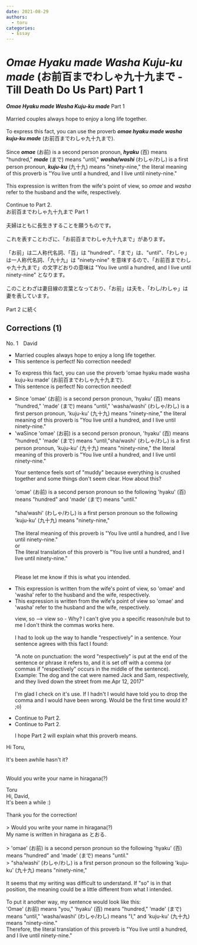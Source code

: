 ```yaml
---
date: 2021-08-29
authors:
  - toru
categories:
  - Essay
---
```


<h1 id="subject_show"><strong><em>Omae Hyaku made Washa Kuju-ku made</strong></em> (お前百までわしゃ九十九まで - Till Death Do Us Part) Part 1</h1>
<div class="date" hidden>Aug 29, 2021 11:10</div>
<div id="post"><div id="body_show_ori">
<strong><em>Omae Hyaku made Washa Kuju-ku made</strong></em> Part 1<br/><br/>Married couples always hope to enjoy a long life together.<br/><br/>To express this fact, you can use the proverb <strong><em>omae hyaku made washa kuju-ku made</em></strong> (お前百までわしゃ九十九まで).<br/><br/>Since <strong><em>omae</em></strong> (お前) is a second person pronoun, <strong><em>hyaku</em></strong> (百) means "hundred," <strong><em>made</em></strong> (まで) means "until," <strong><em>washa/washi</em></strong> (わしゃ/わし) is a first person pronoun, <strong><em>kuju-ku</em></strong> (九十九) means "ninety-nine," the literal meaning of this proverb is "You live until a hundred, and I live until ninety-nine."<br/><br/>This expression is written from the wife's point of view, so <em>omae</em> and <em>washa</em> refer to the husband and the wife, respectively.<br/><br/>Continue to Part 2.
</div></div>

<!-- more -->

<div id="post_ja"><div id="body_show_mo">
お前百までわしゃ九十九まで Part 1<br/><br/>夫婦はともに長生きすることを願うものです。<br/><br/>これを表すことわざに、「お前百までわしゃ九十九まで」があります。<br/><br/>「お前」は二人称代名詞、「百」は "hundred"、「まで」は、"until"、「わしゃ」は一人称代名詞、「九十九」は "ninety-nine" を意味するので、「お前百までわしゃ九十九まで」の文字どおりの意味は "You live until a hundred, and I live until ninety-nine" となります。<br/><br/>このことわざは妻目線の言葉となっており、「お前」は夫を、「わし/わしゃ」は妻を表しています。<br/><br/>Part 2 に続く
</div></div>

## Corrections (1)
<div id="block"><div class="first_name"> No. 1　<span class="just_name">David</span></div><div id="block2">
<ul class="correction_field">
<li class="incorrect">Married couples always hope to enjoy a long life together.</li>
<li class="corrected perfect">This sentence is perfect! No correction needed!</li>
</ul>
<ul class="correction_field">
<li class="incorrect">To express this fact, you can use the proverb 'omae hyaku made washa kuju-ku made' (お前百までわしゃ九十九まで).</li>
<li class="corrected perfect">This sentence is perfect! No correction needed!</li>
</ul>
<ul class="correction_field">
<li class="incorrect">Since 'omae' (お前) is a second person pronoun, 'hyaku' (百) means "hundred," 'made' (まで) means "until," 'washa/washi' (わしゃ/わし) is a first person pronoun, 'kuju-ku' (九十九) means "ninety-nine," the literal meaning of this proverb is "You live until a hundred, and I live until ninety-nine."</li>
<li class="corrected correct">
 'waSince 'omae' (お前) is a second person pronoun, 'hyaku' (百) means "hundred," 'made' (まで) means "until,"sha/washi' (わしゃ/わし) is a first person pronoun, 'kuju-ku' (九十九) means "ninety-nine," the literal meaning of this proverb is "You live until a hundred, and I live until ninety-nine."
<p class="correction_comment">Your sentence feels sort of "muddy" because everything is crushed together and some things don't seem clear. How about this? <br/><br/>'omae' (お前) is a second person pronoun so the following 'hyaku' (百) means "hundred" and 'made' (まで) means "until."<br/><br/>"sha/washi' (わしゃ/わし) is a first person pronoun so the following 'kuju-ku' (九十九) means "ninety-nine,"<br/><br/>The literal meaning of this proverb is "You live until a hundred, and I live until ninety-nine."<br/>or<br/>The literal translation of this proverb is "You live until a hundred, and I live until ninety-nine."<br/><br/><br/>Please let me know if this is what you intended.</p>
</li>
</ul>
<ul class="correction_field">
<li class="incorrect">This expression is written from the wife's point of view, so 'omae' and 'washa' refer to the husband and the wife, respectively.</li>
<li class="corrected correct">
This expression is written from the wife's point of view so 'omae' and 'washa' refer to the husband and the wife, respectively.
<p class="correction_comment">view, so --&gt; view so - Why? I can't give you a specific reason/rule but to me I don't think the commas works here.<br/><br/>I had to look up the way to handle "respectively" in a sentence. Your sentence agrees with this fact I found:<br/><br/>"A note on punctuation: the word "respectively" is put at the end of the sentence or phrase it refers to, and it is set off with a comma (or commas if "respectively" occurs in the middle of the sentence). Example: The dog and the cat were named Jack and Sam, respectively, and they lived down the street from me.Apr 12, 2017"<br/><br/>I'm glad I check on it's use. If I hadn't I would have told you to drop the comma and I would have been wrong. Would be the first time would it? ;o)</p>
</li>
</ul>
<ul class="correction_field">
<li class="incorrect">Continue to Part 2.</li>
<li class="corrected correct">
Continue to Part 2.
<p class="correction_comment">I hope Part 2 will explain what this proverb means.</p>
</li>
</ul>
<p class="comment_small">
 Hi Toru,
 <br/>
 <br/>
 It's been awhile hasn't it?
 <br/>
 <br/>
 <br/>
 Would you write your name in hiragana(?)
</p>

</div><div class="name"><span class="just_name">Toru</span><br>
Hi, David, <br/>It's been a while :)<br/><br/>Thank you for the correction!<br/><br/>&gt; Would you write your name in hiragana(?)<br/>My name is written in hiragana as とおる.<br/><br/>&gt; 'omae' (お前) is a second person pronoun so the following 'hyaku' (百) means "hundred" and 'made' (まで) means "until."<br/>&gt; "sha/washi' (わしゃ/わし) is a first person pronoun so the following 'kuju-ku' (九十九) means "ninety-nine,"<br/><br/>It seems that my writing was difficult to understand. If "so" is in that position, the meaning could be a little different from what I intended.<br/><br/>To put it another way,  my sentence would look like this:<br/>'Omae' (お前) means "you," 'hyaku' (百) means "hundred," 'made' (まで) means "until," 'washa/washi' (わしゃ/わし) means "I," and 'kuju-ku' (九十九) means "ninety-nine." <br/>Therefore, the literal translation of this proverb is "You live until a hundred, and I live until ninety-nine."
</div>
</div>
